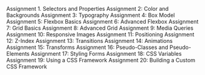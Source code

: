 Assignment 1. Selectors and Properties
Assignment 2: Color and Backgrounds
Assignment 3: Typography
Assignment 4: Box Model
Assignment 5: Flexbox Basics
Assignment 6: Advanced Flexbox
Assignment 7: Grid Basics
Assignment 8: Advanced Grid
Assignment 9: Media Queries
Assignment 10: Responsive Images
Assignment 11: Positioning
Assignment 12: Z-Index
Assignment 13: Transitions
Assignment 14: Animations
Assignment 15: Transforms
Assignment 16: Pseudo-Classes and Pseudo-Elements
Assignment 17: Styling Forms
Assignment 18: CSS Variables
Assignment 19: Using a CSS Framework
Assignment 20: Building a Custom CSS Framework
